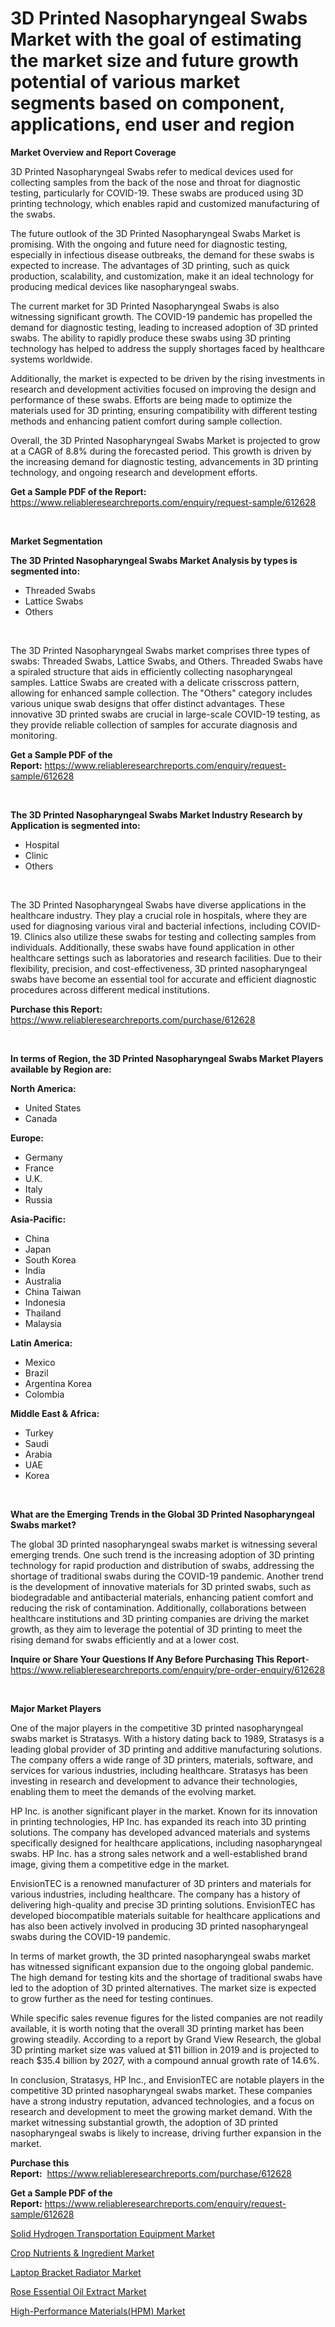 <p><h1>3D Printed Nasopharyngeal Swabs Market with the goal of estimating the market size and future growth potential of various market segments based on component, applications, end user and region</h1></p><p><strong>Market Overview and Report Coverage</strong></p>
<p><p>3D Printed Nasopharyngeal Swabs refer to medical devices used for collecting samples from the back of the nose and throat for diagnostic testing, particularly for COVID-19. These swabs are produced using 3D printing technology, which enables rapid and customized manufacturing of the swabs.</p><p>The future outlook of the 3D Printed Nasopharyngeal Swabs Market is promising. With the ongoing and future need for diagnostic testing, especially in infectious disease outbreaks, the demand for these swabs is expected to increase. The advantages of 3D printing, such as quick production, scalability, and customization, make it an ideal technology for producing medical devices like nasopharyngeal swabs.</p><p>The current market for 3D Printed Nasopharyngeal Swabs is also witnessing significant growth. The COVID-19 pandemic has propelled the demand for diagnostic testing, leading to increased adoption of 3D printed swabs. The ability to rapidly produce these swabs using 3D printing technology has helped to address the supply shortages faced by healthcare systems worldwide.</p><p>Additionally, the market is expected to be driven by the rising investments in research and development activities focused on improving the design and performance of these swabs. Efforts are being made to optimize the materials used for 3D printing, ensuring compatibility with different testing methods and enhancing patient comfort during sample collection.</p><p>Overall, the 3D Printed Nasopharyngeal Swabs Market is projected to grow at a CAGR of 8.8% during the forecasted period. This growth is driven by the increasing demand for diagnostic testing, advancements in 3D printing technology, and ongoing research and development efforts.</p></p>
<p><strong>Get a Sample PDF of the Report:</strong> <a href="https://www.reliableresearchreports.com/enquiry/request-sample/612628">https://www.reliableresearchreports.com/enquiry/request-sample/612628</a></p>
<p>&nbsp;</p>
<p><strong>Market Segmentation</strong></p>
<p><strong>The 3D Printed Nasopharyngeal Swabs Market Analysis by types is segmented into:</strong></p>
<p><ul><li>Threaded Swabs</li><li>Lattice Swabs</li><li>Others</li></ul></p>
<p>&nbsp;</p>
<p><p>The 3D Printed Nasopharyngeal Swabs market comprises three types of swabs: Threaded Swabs, Lattice Swabs, and Others. Threaded Swabs have a spiraled structure that aids in efficiently collecting nasopharyngeal samples. Lattice Swabs are created with a delicate crisscross pattern, allowing for enhanced sample collection. The "Others" category includes various unique swab designs that offer distinct advantages. These innovative 3D printed swabs are crucial in large-scale COVID-19 testing, as they provide reliable collection of samples for accurate diagnosis and monitoring.</p></p>
<p><strong>Get a Sample PDF of the Report:</strong>&nbsp;<a href="https://www.reliableresearchreports.com/enquiry/request-sample/612628">https://www.reliableresearchreports.com/enquiry/request-sample/612628</a></p>
<p>&nbsp;</p>
<p><strong>The 3D Printed Nasopharyngeal Swabs Market Industry Research by Application is segmented into:</strong></p>
<p><ul><li>Hospital</li><li>Clinic</li><li>Others</li></ul></p>
<p>&nbsp;</p>
<p><p>The 3D Printed Nasopharyngeal Swabs have diverse applications in the healthcare industry. They play a crucial role in hospitals, where they are used for diagnosing various viral and bacterial infections, including COVID-19. Clinics also utilize these swabs for testing and collecting samples from individuals. Additionally, these swabs have found application in other healthcare settings such as laboratories and research facilities. Due to their flexibility, precision, and cost-effectiveness, 3D printed nasopharyngeal swabs have become an essential tool for accurate and efficient diagnostic procedures across different medical institutions.</p></p>
<p><strong>Purchase this Report:</strong>&nbsp; <a href="https://www.reliableresearchreports.com/purchase/612628">https://www.reliableresearchreports.com/purchase/612628</a></p>
<p>&nbsp;</p>
<p><strong>In terms of Region, the 3D Printed Nasopharyngeal Swabs Market Players available by Region are:</strong></p>
<p>
    <p> <strong> North America: </strong>
        <ul>
            <li>United States</li>
            <li>Canada</li>
        </ul>
        </p> 
    <p> <strong> Europe: </strong>
        <ul>
            <li>Germany</li>
            <li>France</li>
            <li>U.K.</li>
            <li>Italy</li>
            <li>Russia</li>
        </ul>
        </p> 
    <p> <strong> Asia-Pacific: </strong>
        <ul>
            <li>China</li>
            <li>Japan</li>
            <li>South Korea</li>
            <li>India</li>
            <li>Australia</li>
            <li>China Taiwan</li>
            <li>Indonesia</li>
            <li>Thailand</li>
            <li>Malaysia</li>
        </ul>
        </p> 
    <p> <strong> Latin America: </strong>
        <ul>
            <li>Mexico</li>
            <li>Brazil</li>
            <li>Argentina Korea</li>
            <li>Colombia</li>
        </ul>
        </p> 
    <p> <strong> Middle East & Africa: </strong>
        <ul>
            <li>Turkey</li>
            <li>Saudi</li>
            <li>Arabia</li>
            <li>UAE</li>
            <li>Korea</li>
        </ul>
    </p>
    </p>
<p>&nbsp;</p>
<p><strong>What are the Emerging Trends in the Global 3D Printed Nasopharyngeal Swabs market?</strong></p>
<p><p>The global 3D printed nasopharyngeal swabs market is witnessing several emerging trends. One such trend is the increasing adoption of 3D printing technology for rapid production and distribution of swabs, addressing the shortage of traditional swabs during the COVID-19 pandemic. Another trend is the development of innovative materials for 3D printed swabs, such as biodegradable and antibacterial materials, enhancing patient comfort and reducing the risk of contamination. Additionally, collaborations between healthcare institutions and 3D printing companies are driving the market growth, as they aim to leverage the potential of 3D printing to meet the rising demand for swabs efficiently and at a lower cost.</p></p>
<p><strong>Inquire or Share Your Questions If Any Before Purchasing This Report</strong>- <a href="https://www.reliableresearchreports.com/enquiry/pre-order-enquiry/612628">https://www.reliableresearchreports.com/enquiry/pre-order-enquiry/612628</a></p>
<p>&nbsp;</p>
<p><strong>Major Market Players</strong></p>
<p><p>One of the major players in the competitive 3D printed nasopharyngeal swabs market is Stratasys. With a history dating back to 1989, Stratasys is a leading global provider of 3D printing and additive manufacturing solutions. The company offers a wide range of 3D printers, materials, software, and services for various industries, including healthcare. Stratasys has been investing in research and development to advance their technologies, enabling them to meet the demands of the evolving market.</p><p>HP Inc. is another significant player in the market. Known for its innovation in printing technologies, HP Inc. has expanded its reach into 3D printing solutions. The company has developed advanced materials and systems specifically designed for healthcare applications, including nasopharyngeal swabs. HP Inc. has a strong sales network and a well-established brand image, giving them a competitive edge in the market.</p><p>EnvisionTEC is a renowned manufacturer of 3D printers and materials for various industries, including healthcare. The company has a history of delivering high-quality and precise 3D printing solutions. EnvisionTEC has developed biocompatible materials suitable for healthcare applications and has also been actively involved in producing 3D printed nasopharyngeal swabs during the COVID-19 pandemic.</p><p>In terms of market growth, the 3D printed nasopharyngeal swabs market has witnessed significant expansion due to the ongoing global pandemic. The high demand for testing kits and the shortage of traditional swabs have led to the adoption of 3D printed alternatives. The market size is expected to grow further as the need for testing continues.</p><p>While specific sales revenue figures for the listed companies are not readily available, it is worth noting that the overall 3D printing market has been growing steadily. According to a report by Grand View Research, the global 3D printing market size was valued at $11 billion in 2019 and is projected to reach $35.4 billion by 2027, with a compound annual growth rate of 14.6%.</p><p>In conclusion, Stratasys, HP Inc., and EnvisionTEC are notable players in the competitive 3D printed nasopharyngeal swabs market. These companies have a strong industry reputation, advanced technologies, and a focus on research and development to meet the growing market demand. With the market witnessing substantial growth, the adoption of 3D printed nasopharyngeal swabs is likely to increase, driving further expansion in the market.</p></p>
<p><strong>Purchase this Report:</strong>&nbsp;&nbsp;<a href="https://www.reliableresearchreports.com/purchase/612628">https://www.reliableresearchreports.com/purchase/612628</a></p>
<p></p>
<p><strong>Get a Sample PDF of the Report:</strong>&nbsp;<a href="https://www.reliableresearchreports.com/enquiry/request-sample/612628">https://www.reliableresearchreports.com/enquiry/request-sample/612628</a></p>
<p><p><a href="https://github.com/mabutironaldo/Market-Research-Report-List-1/blob/main/solid-hydrogen-transportation-equipment-market.md">Solid Hydrogen Transportation Equipment Market</a></p><p><a href="https://medium.com/@dessiefadel/crop-nutrients-amp-ingredient-market-comprehensive-assessment-by-type-application-and-228bd5604059">Crop Nutrients & Ingredient Market</a></p><p><a href="https://github.com/lbird53714/Market-Research-Report-List-1/blob/main/laptop-bracket-radiator-market.md">Laptop Bracket Radiator Market</a></p><p><a href="https://medium.com/@austynlemke1988/decoding-rose-essential-oil-extract-market-metrics-market-share-trends-and-growth-patterns-cc2429e1d13e">Rose Essential Oil Extract Market</a></p><p><a href="https://medium.com/@caligoldner/high-performance-materials-hpm-market-size-market-outlook-and-market-forecast-2023-to-2030-6204e55b52e2">High-Performance Materials(HPM) Market</a></p></p>